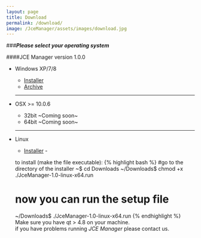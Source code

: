 ```yaml
---
layout: page
title: Download
permalink: /download/
image: /JceManager/assets/images/download.jpg
---
```



###***Please select your operating system***
<br>

####<i class="fa fa-download"></i>JCE Manager version 1.0.0
<br>

 - <i class="fa fa-windows"></i> Windows XP/7/8
 	- <i class="fa fa-wrench"></i> [Installer][winInstaller]
 	- <i class="fa fa-archive"></i> [Archive][winArch]

 	---


 - <i class="fa fa-apple"></i> OSX >= 10.0.6
  	- 32bit ~Coming soon~
 	- 64bit	~Coming soon~

 	---

 - <i class="fa fa-linux"></i> Linux
 	- <i class="fa fa-wrench"></i> [Installer][linux] - 

 	to install (make the file executable):
 	{% highlight bash %}
	#go to the directory of the installer
	~$ cd Downloads
	~/Downloads$ chmod +x ./JceManager-1.0-linux-x64.run
	# now you can run the setup file
	~/Downloads$ ./JceManager-1.0-linux-x64.run
	{% endhighlight %}
	Make sure you have qt > 4.8 on your machine.<br> 
	if you have problems running *JCE Manager* please contact us.


[winInstaller]: ../assets/bin/windows/setup.exe
[winArch]: ../assets/bin/windows/jceManager.rar
[mac32]: /assets/images/os-icons/windows.jpg
[mac64]: /assets/images/os-icons/windows.jpg
[linux]: ../assets/bin/linux/JceManager-1.0-linux-x64.run

